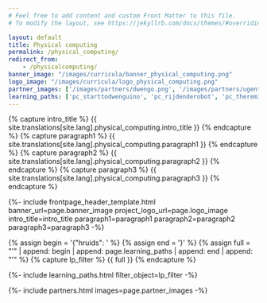 ```yaml
---
# Feel free to add content and custom Front Matter to this file.
# To modify the layout, see https://jekyllrb.com/docs/themes/#overriding-theme-defaults

layout: default
title: Physical computing
permalink: /physical_computing/
redirect_from:
    - /physicalcomputing/
banner_image: "/images/curricula/banner_physical_computing.png"
logo_image: "/images/curricula/logo_physical_computing.png"
partner_images: ['/images/partners/dwengo.png', '/images/partners/ugent.svg', "/images/partners/innovet.jpg", "/images/partners/vlaanderen.svg"]
learning_paths: ['pc_starttodwenguino', 'pc_rijdenderobot', 'pc_theremin', 'pc_leerlijn_introductie', 'pc_leerlijn_invoer_verwerking_uitvoer', 'pc_leerlijn_basisprincipes_digitale_elektronica', 'pc_leerlijn_grafisch_naar_tekstueel', 'pc_leerlijn_basis_programmeren', 'pc_leerlijn_van_µc_naar_plc', 'pc_leerlijn_fiches_dwenguino', 'pc_leerlijn_seriele_monitor', 'pc_leerlijn_bus_protocollen', 'pc_leerlijn_wifi', 'pc_leerlijn_fiches_arduino', 'pc_leerlijn_project_lijnvolger', 'pc_leerlijn_project_bluetooth', 'pc_leerlijn_hddclock', 'pc_leerlijn_fysica_valbeweging', 'pc_leerlijn_luchtkwaliteit', 'pc_leerlijn_weerstation', 'pc_leerlijn_g0', 'pc_leerlijn_g1', 'pc_leerlijn_g3', 'pc_leerlijn_g4', 'pc_leerlijn_g5']
---
```



{% capture intro_title %} {{ site.translations[site.lang].physical_computing.intro_title }} {% endcapture %}
{% capture paragraph1 %} {{ site.translations[site.lang].physical_computing.paragraph1 }} {% endcapture %}
{% capture paragraph2 %} {{ site.translations[site.lang].physical_computing.paragraph2 }} {% endcapture %}
{% capture paragraph3 %} {{ site.translations[site.lang].physical_computing.paragraph3 }} {% endcapture %}


{%- include frontpage_header_template.html banner_url=page.banner_image project_logo_url=page.logo_image
intro_title=intro_title
paragraph1=paragraph1
paragraph2=paragraph2
paragraph3=paragraph3
-%}


{% assign begin = '{"hruids": ' %}
{% assign end = '}' %}
{% assign full = "'" | append: begin | append: page.learning_paths | append: end | append: "'" %}
{% capture lp_filter %} {{ full }} {% endcapture %}

{%- include learning_paths.html filter_object=lp_filter -%}

{%- include partners.html images=page.partner_images -%}
